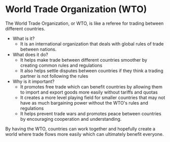 # World Trade Organization (WTO)

The World Trade Organization, or WTO, is like a referee for trading between different countries. 

* What is it?
  * It is an international organization that deals with global rules of trade between nations.
* What does it do?
  * It helps make trade between different countries smoother by creating common rules and regulations
  * It also helps settle disputes between countries if they think a trading partner is not following the rules
* Why is it important?
  * It promotes free trade which can benefit countries by allowing them to import and export goods more easily without tariffs and quotas
  * It creates a more level playing field for smaller countries that may not have as much bargaining power without the WTO's rules and regulations
  * It helps prevent trade wars and promotes peace between countries by encouraging cooperation and understanding. 

By having the WTO, countries can work together and hopefully create a world where trade flows more easily which can ultimately benefit everyone.
